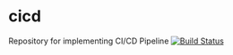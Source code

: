 # cicd
Repository for implementing CI/CD Pipeline
[![Build Status](http://54.172.250.37:8080/jenkins/buildStatus/icon?job=CICD/master)](http://54.172.250.37:8080/jenkins/job/CICD/job/master/)
